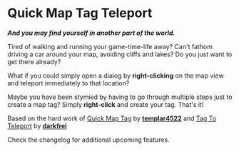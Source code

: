 # Quick Map Tag Teleport

**_And you may find yourself in another part of the world._**


Tired of walking and running your game-time-life away? Can't fathom driving a car around your map, avoiding cliffs and lakes? Do you just want to get there already?

What if you could simply open a dialog by **right-clicking** on the map view and teleport immediately to that location? 

Maybe you have been stymied by having to go through multiple steps just to create a map tag? 
Simply **right-click** and create your tag. That's it!

Based on the hard work of [Quick Map Tag](https://mods.factorio.com/mod/QuickMapTag) by **[templar4522](https://mods.factorio.com/user/templar4522)** and [Tag To Teleport](https://mods.factorio.com/mod/TagToTeleport) by **[darkfrei](https://mods.factorio.com/user/darkfrei)**

Check the changelog for additional upcoming features.